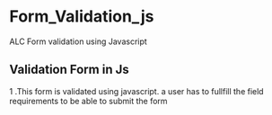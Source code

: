 # Form_Validation_js
ALC Form validation using Javascript
## Validation Form in Js
1 .This form is validated using javascript.
a user has to fullfill the field requirements to be able to submit the form
